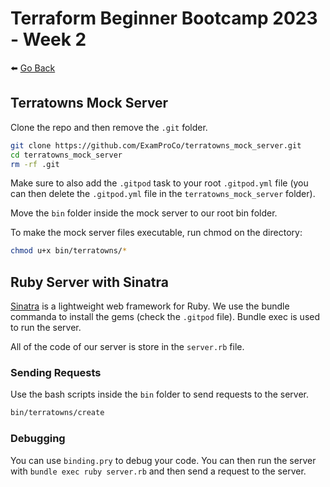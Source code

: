 # Terraform Beginner Bootcamp 2023 - Week 2

⬅️ [Go Back](../README.md)

## Terratowns Mock Server

Clone the repo and then remove the `.git` folder.

```bash
git clone https://github.com/ExamProCo/terratowns_mock_server.git
cd terratowns_mock_server
rm -rf .git
```

Make sure to also add the `.gitpod` task to your root `.gitpod.yml` file (you can then delete the `.gitpod.yml` file in the `terratowns_mock_server` folder).

Move the `bin` folder inside the mock server to our root bin folder.

To make the mock server files executable, run chmod on the directory:

```bash
chmod u+x bin/terratowns/*
```

## Ruby Server with Sinatra

[Sinatra](https://sinatrarb.com/) is a lightweight web framework for Ruby. We use the bundle commanda to install the gems (check the `.gitpod` file). Bundle exec is used to run the server.

All of the code of our server is store in the `server.rb` file.

### Sending Requests

Use the bash scripts inside the `bin` folder to send requests to the server.

```bash
bin/terratowns/create
```

### Debugging

You can use `binding.pry` to debug your code. You can then run the server with `bundle exec ruby server.rb` and then send a request to the server.
